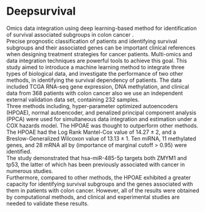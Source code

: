 # Deepsurvival
Omics data integration using deep learning-based method for identification of survival associated subgroups in colon cancer . </br>
Precise prognostic classification of patients and identifying survival subgroups and their associated genes can be important clinical references when designing treatment strategies for cancer patients. Multi-omics and data integration techniques are powerful tools to achieve this goal. This study aimed to introduce a machine learning method to integrate three types of biological data, and investigate the performance of two other methods, in identifying the survival dependency of patients. The data included TCGA RNA-seq gene expression, DNA methylation, and clinical data from 368 patients with colon cancer also we use an independent external validation data set, containing 232 samples.</br> Three methods including, hyper-parameter optimized autoencoders (HPOAE), normal autoencoder, and penalized principal component analysis (PPCA) were used for simultaneous data integration and estimation under a COX hazards model. The HPOAE was thought to outperform other methods. The HPOAE had the Log Rank Mantel-Cox value of 14.27 ± 2, and a Breslow-Generalized Wilcoxon value of 13.13 ± 1. Ten miRNA, 11 methylated genes, and 28 mRNA all by (importance of marginal cutoff > 0.95) were identified.</br> The study demonstrated that hsa-miR-485-5p targets both ZMYM1 and tp53, the latter of which has been previously associated with cancer in numerous studies.</br> Furthermore, compared to other methods, the HPOAE exhibited a greater capacity for identifying survival subgroups and the genes associated with them in patients with colon cancer. However, all of the results were obtained by computational methods, and clinical and experimental studies are needed to validate these results.</br>
